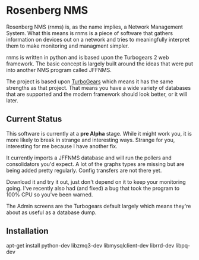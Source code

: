 Rosenberg NMS
=============
Rosenberg NMS (rnms) is, as the name implies, a Network Management System.
What this means is rnms is a piece of software that gathers information
on devices out on a network and tries to meaningfully interpret them to 
make monitoring and managment simpler.

rnms is written in python and is based upon the Turbogears 2 web framework.
The basic concept is largely built around the ideas that were put into
another NMS program called JFFNMS.

The project is based upon [TurboGears](http://turbogears.org) which means
it has the same strengths as that project. That means you have a wide
variety of databases that are supported and the modern framework should
look better, or it will later.

Current Status
--------------

This software is currently at a **pre Alpha** stage.  While it might work
you, it is more likely to break in strange and interesting ways.  Strange for
you, interesting for me because I have another fix.

It currently imports a JFFNMS database and will run the pollers and
consolidators you'd expect.  A lot of the graphs types are missing but are
being added pretty regularly.  Config transfers are not there yet.

Download it and try it out, just don't depend on it to keep your monitoring 
going.  I've recently also had (and fixed) a bug that took the program to 
100% CPU so you've been warned.

The Admin screens are the Turbogears default largely which means they're
about as useful as a database dump.

Installation
------------
apt-get install python-dev libzmq3-dev libmysqlclient-dev librrd-dev libpq-dev
